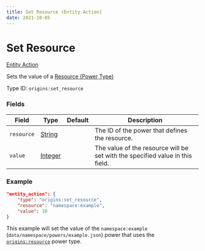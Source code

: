 ```yaml
---
title: Set Resource (Entity Action)
date: 2021-10-05
---
```

# Set Resource

[Entity Action](../entity_actions.md)

Sets the value of a [Resource (Power Type)](../power_types/resource.md)

Type ID: `origins:set_resource`

### Fields

Field | Type | Default | Description
------|------|---------|-------------
`resource` | [String](../data_types/string.md) | | The ID of the power that defines the resource.
`value` | [Integer](../data_types/integer.md) | | The value of the resource will be set with the specified value in this field.

### Example
```json
"entity_action": {
    "type": "origins:set_resource",
    "resource": "namespace:example",
    "value": 10
}
```
This example will set the value of the `namespace:example` (`data/namespace/powers/example.json`) power that uses the [`origins:resource`](../power_types/resource.md) power type.